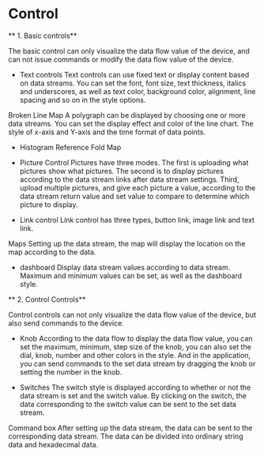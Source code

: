 # Control


** 1. Basic controls**

The basic control can only visualize the data flow value of the device, and can not issue commands or modify the data flow value of the device.

- Text controls
Text controls can use fixed text or display content based on data streams. You can set the font, font size, text thickness, italics and underscores, as well as text color, background color, alignment, line spacing and so on in the style options.

Broken Line Map
A polygraph can be displayed by choosing one or more data streams. You can set the display effect and color of the line chart. The style of x-axis and Y-axis and the time format of data points.

- Histogram
Reference Fold Map

- Picture Control
Pictures have three modes. The first is uploading what pictures show what pictures. The second is to display pictures according to the data stream links after data stream settings. Third, upload multiple pictures, and give each picture a value, according to the data stream return value and set value to compare to determine which picture to display.

- Link control
Link control has three types, button link, image link and text link.

Maps
Setting up the data stream, the map will display the location on the map according to the data.

* dashboard
Display data stream values according to data stream. Maximum and minimum values can be set, as well as the dashboard style.

** 2. Control Controls**

Control controls can not only visualize the data flow value of the device, but also send commands to the device.

* Knob
According to the data flow to display the data flow value, you can set the maximum, minimum, step size of the knob, you can also set the dial, knob, number and other colors in the style. And in the application, you can send commands to the set data stream by dragging the knob or setting the number in the knob.

* Switches
The switch style is displayed according to whether or not the data stream is set and the switch value. By clicking on the switch, the data corresponding to the switch value can be sent to the set data stream.

Command box
After setting up the data stream, the data can be sent to the corresponding data stream. The data can be divided into ordinary string data and hexadecimal data.